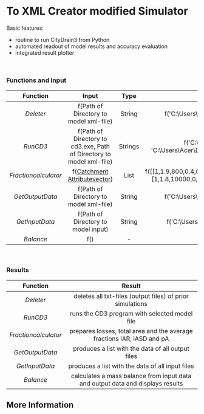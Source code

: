 # To XML Creator modified Simulator

Basic features:

 - routine to run CityDrain3 from Python
 - automated readout of model results and accuracy evaluation
 - integrated result plotter
 
<br>

### Functions and Input


| Function | Input  |  Type  | Example | 
| :------------: | :------------: |:---------------:|:---------------:|  	
|  _Deleter_  |  f(Path of Directory to model xml-file)  |  String  | f('C:\Users\Acer\Documents\GitHub\CD3Waterbalance\output') |
|  _RunCD3_  |  f(Path of Directory to cd3.exe, Path of Directory to model xml-file)  |  Strings  | f('C:\Program Files (x86)\CityDrain3\bin\cd3.exe', 'C:\Users\Acer\Documents\GitHub\CD3Waterbalance\output\model.xml') |
| _Fractioncalculator_ | f([Catchment Attributevector](https://github.com/ChristianF88/CD3Waterbalance/blob/master/doc/Model%20Set%20Up/XML%20-%20Creator.md))  |  List  | f([[1,1.9,800,0.4,0.2,0.4,0.6,0.21,1.5,0.4,0.5,400,500,700,0.04,0.05,0.06],[1,1.8,10000,0,1,0,0.6,0.21,1.5,0.4,0.5,380,510,710,0.04,0.05,0.06]]) |
|  _GetOutputData_  |  f(Path of Directory to model xml-file)  |  String  |  f('C:\Users\Acer\Documents\GitHub\CD3Waterbalance\output')  | 
|  _GetInputData_  |  f(Path of Directory to model input)  |  String  |  f('C:\Users\Acer\Documents\GitHub\CD3Waterbalance\input') |
|  _Balance_  |  f()  |  -  |  f() |

<br>



### Results

| Function | Result |  
| :------------: | :------------: |
|  _Deleter_  |  deletes all txt-files (output files) of prior simulations |  
|  _RunCD3_  |  runs the CD3 program with selected model file  |  
| _Fractioncalculator_ |  prepares losses, total area and the average fractions iAR, iASD and pA   |  
|  _GetOutputData_  |  produces a list with the data of all output files  |  
|  _GetInputData_  |  produces a list with the data of all input files  |  
|  _Balance_  |  calculates a mass balance from input data and output data and displays results  |  

## More Information


<br>




        

